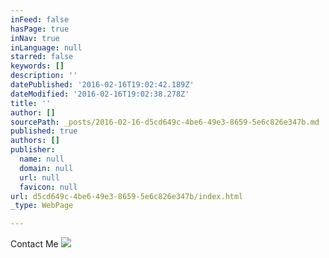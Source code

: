 ```yaml
---
inFeed: false
hasPage: true
inNav: true
inLanguage: null
starred: false
keywords: []
description: ''
datePublished: '2016-02-16T19:02:42.189Z'
dateModified: '2016-02-16T19:02:38.278Z'
title: ''
author: []
sourcePath: _posts/2016-02-16-d5cd649c-4be6-49e3-8659-5e6c826e347b.md
published: true
authors: []
publisher:
  name: null
  domain: null
  url: null
  favicon: null
url: d5cd649c-4be6-49e3-8659-5e6c826e347b/index.html
_type: WebPage

---
```

Contact Me
![](https://s3-us-west-2.amazonaws.com/the-grid-img/p/f6a10ac2161897d7bc62c5cc33c03a3899da7044.jpg)